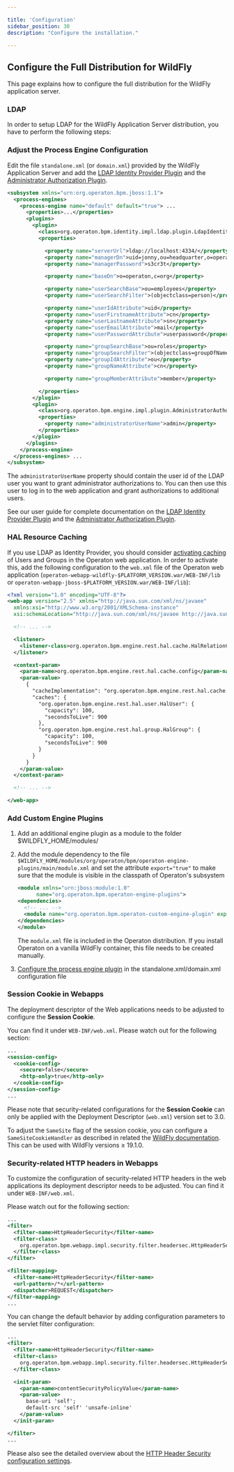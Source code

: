 ```yaml
---

title: 'Configuration'
sidebar_position: 30
description: "Configure the installation."

---
```

## Configure the Full Distribution for WildFly

This page explains how to configure the full distribution for the WildFly application server.


### LDAP

In order to setup LDAP for the WildFly Application Server distribution, you have to perform the following steps:


### Adjust the Process Engine Configuration

Edit the file `standalone.xml` (or `domain.xml`) provided by the WildFly Application Server and add the [LDAP Identity Provider Plugin](../../../user-guide/process-engine/identity-service.md#the-ldap-identity-service) and the [Administrator Authorization Plugin](../../../user-guide/process-engine/authorization-service.md#the-administrator-authorization-plugin).

```xml
<subsystem xmlns="urn:org.operaton.bpm.jboss:1.1">
  <process-engines>
    <process-engine name="default" default="true"> ...
      <properties>...</properties>
      <plugins>
        <plugin>
          <class>org.operaton.bpm.identity.impl.ldap.plugin.LdapIdentityProviderPlugin</class>
          <properties>

            <property name="serverUrl">ldap://localhost:4334/</property>
            <property name="managerDn">uid=jonny,ou=headquarter,o=operaton,c=org</property>
            <property name="managerPassword">s3cr3t</property>

            <property name="baseDn">o=operaton,c=org</property>

            <property name="userSearchBase">ou=employees</property>
            <property name="userSearchFilter">(objectclass=person)</property>

            <property name="userIdAttribute">uid</property>
            <property name="userFirstnameAttribute">cn</property>
            <property name="userLastnameAttribute">sn</property>
            <property name="userEmailAttribute">mail</property>
            <property name="userPasswordAttribute">userpassword</property>

            <property name="groupSearchBase">ou=roles</property>
            <property name="groupSearchFilter">(objectclass=groupOfNames)</property>
            <property name="groupIdAttribute">ou</property>
            <property name="groupNameAttribute">cn</property>

            <property name="groupMemberAttribute">member</property>

          </properties>
        </plugin>
        <plugin>
          <class>org.operaton.bpm.engine.impl.plugin.AdministratorAuthorizationPlugin</class>
          <properties>
            <property name="administratorUserName">admin</property>
          </properties>
        </plugin>
      </plugins>
    </process-engine>
  </process-engines> ...
</subsystem>
```


The `administratorUserName` property should contain the user id of the LDAP user you want to grant administrator authorizations to. You can then use this user to log in to the web application and grant authorizations to additional users.

See our user guide for complete documentation on the [LDAP Identity Provider Plugin](../../../user-guide/process-engine/identity-service.md#the-ldap-identity-service) and the [Administrator Authorization Plugin](../../../user-guide/process-engine/authorization-service.md#the-administrator-authorization-plugin).


### HAL Resource Caching

If you use LDAP as Identity Provider, you should consider [activating caching](../../../reference/rest/overview/hal.md#caching-of-hal-relations) of
Users and Groups in the Operaton web application. In order to activate this, add the following
configuration to the `web.xml` file of the Operaton web application
(`operaton-webapp-wildfly-$PLATFORM_VERSION.war/WEB-INF/lib` or `operaton-webapp-jboss-$PLATFORM_VERSION.war/WEB-INF/lib`):

```xml
<?xml version="1.0" encoding="UTF-8"?>
<web-app version="2.5" xmlns="http://java.sun.com/xml/ns/javaee"
  xmlns:xsi="http://www.w3.org/2001/XMLSchema-instance"
  xsi:schemaLocation="http://java.sun.com/xml/ns/javaee http://java.sun.com/xml/ns/javaee/web-app_2_5.xsd">

  <!-- ... -->

  <listener>
    <listener-class>org.operaton.bpm.engine.rest.hal.cache.HalRelationCacheBootstrap</listener-class>
  </listener>

  <context-param>
    <param-name>org.operaton.bpm.engine.rest.hal.cache.config</param-name>
    <param-value>
      {
        "cacheImplementation": "org.operaton.bpm.engine.rest.hal.cache.DefaultHalResourceCache",
        "caches": {
          "org.operaton.bpm.engine.rest.hal.user.HalUser": {
            "capacity": 100,
            "secondsToLive": 900
          },
          "org.operaton.bpm.engine.rest.hal.group.HalGroup": {
            "capacity": 100,
            "secondsToLive": 900
          }
        }
      }
    </param-value>
  </context-param>

  <!-- ... -->

</web-app>
```

### Add Custom Engine Plugins

1.  Add an additional engine plugin as a module to the folder $WILDFLY_HOME/modules/
2.  Add the module dependency to the file `$WILDFLY_HOME/modules/org/operaton/bpm/operaton-engine-plugins/main/module.xml` and set the attribute `export="true"` to make sure that the module is visible in the classpath of Operaton's subsystem
      ```xml
    <module xmlns="urn:jboss:module:1.0"
            name="org.operaton.bpm.operaton-engine-plugins">
      <dependencies>
        <!-- ... -->
        <module name="org.operaton.bpm.operaton-custom-engine-plugin" export="true" />
      </dependencies>
    </module>
      ```

    The `module.xml` file is included in the Operaton distribution. If you install Operaton on a vanilla WildFly container, this file needs to be created manually.
3. [Configure the process engine plugin](../../../user-guide/runtime-container-integration/jboss.md#extend-a-process-engine-using-process-engine-plugins) in the standalone.xml/domain.xml configuration file

### Session Cookie in Webapps

The deployment descriptor of the Web applications needs to be adjusted to configure the **Session Cookie**.

You can find it under `WEB-INF/web.xml`. Please watch out for the following section:
```xml
...
<session-config>
  <cookie-config>
    <secure>false</secure>
    <http-only>true</http-only>
  </cookie-config>
</session-config>
...
```

Please note that security-related configurations for the **Session Cookie** can only be applied with the Deployment Descriptor (`web.xml`) version set to 3.0.

To adjust the `SameSite` flag of the session cookie, you can configure a `SameSiteCookieHandler` as described in related the [WildFly documentation](https://www.wildfly.org/news/2020/05/04/WildFly-1910-Released/).
This can be used with WildFly versions $\geq$ 19.1.0.

### Security-related HTTP headers in Webapps

To customize the configuration of security-related HTTP headers in the web applications its deployment descriptor needs
to be adjusted. You can find it under `WEB-INF/web.xml`.

Please watch out for the following section:
```xml
...
<filter>
  <filter-name>HttpHeaderSecurity</filter-name>
  <filter-class>
    org.operaton.bpm.webapp.impl.security.filter.headersec.HttpHeaderSecurityFilter
  </filter-class>
</filter>

<filter-mapping>
  <filter-name>HttpHeaderSecurity</filter-name>
  <url-pattern>/*</url-pattern>
  <dispatcher>REQUEST</dispatcher>
</filter-mapping>
...
```

You can change the default behavior by adding configuration parameters to the servlet filter configuration:
```xml
...
<filter>
  <filter-name>HttpHeaderSecurity</filter-name>
  <filter-class>
    org.operaton.bpm.webapp.impl.security.filter.headersec.HttpHeaderSecurityFilter
  </filter-class>

  <init-param>
    <param-name>contentSecurityPolicyValue</param-name>
    <param-value>
      base-uri 'self';
      default-src 'self' 'unsafe-inline'
    </param-value>
  </init-param>

</filter>
...
```

Please also see the detailed overview about the
[HTTP Header Security configuration settings](../../../webapps/shared-options/header-security.md#how-to-configure).
